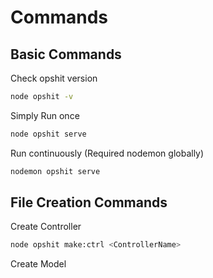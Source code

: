 # Commands

## Basic Commands
Check opshit version
```bash
node opshit -v
```

Simply Run once
```bash
node opshit serve
```

Run continuously (Required nodemon globally)
```bash
nodemon opshit serve
```

## File Creation Commands

Create Controller
```bash
node opshit make:ctrl <ControllerName>
```

Create Model
